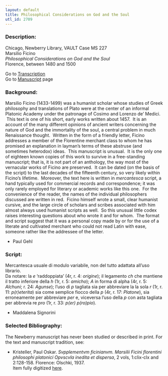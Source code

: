 ```yaml
---
layout: default
title: Philosophical Considerations on God and the Soul
utl_id: 2709
---
```


###  Description:

Chicago, Newberry Library, VAULT Case MS 227<br>
Marsilio Ficino<br>
_Philosophical Considerations on God and the Soul_<br>
Florence, between 1480 and 1500

Go to [Transcription](https://centerfordigitalhumanities.github.io/Newberry-Italian-paleography/transcriptions/015)<br>
Go to [Manuscript](https://centerfordigitalhumanities.github.io/Newberry-Italian-paleography/www/record.html?id=015) page 

###  Background:

Marsilio Ficino (1433-1499) was a humanist scholar whose studies of Greek philosophy and translations of Plato were at the center of an informal Platonic Academy under the patronage of Cosimo and Lorenzo de’ Medici.  This text is one of his short, early works written about 1457.  It is an account of the many different opinions of ancient writers concerning the nature of God and the immortality of the soul, a central problem in much Renaissance thought.  Written in the form of a friendly letter, Ficino addresses a member of the Florentine merchant class to whom he has promised an explanation in layman’s terms of these abstruse (and sometimes heterodox) ideas.  This manuscript is unusual.  It is the only one of eighteen known copies of this work to survive in a free-standing manuscript; that is, it is not part of an anthology, the way most of the vernacular works of Ficino are preserved.  It can be dated (on the basis of the script) to the last decades of the fifteenth century, so very likely within Ficino’s lifetime.  Moreover, the text here is written in <i>mercantesca </i>script, a hand typically used for commercial records and correspondence; it was only rarely employed for literary or academic works like this one.  For the convenience of the reader, the names of the individual philosophers discussed are written in red.  Ficino himself wrote a small, clear humanist cursive, and the large circle of scholars and scribes associated with him almost always used humanist scripts as well.  So this unusual little codex raises interesting questions about who wrote it and for whom.  The format and script suggest that it was a personal copy made by or for the use of a literate and cultivated merchant who could not read Latin with ease, someone rather like the addressee of the letter.
-  Paul Gehl

###  Script:

Mercantesca usuale di modulo variabile, non del tutto adattata all’uso librario.<br>
Da notare: la _e_ ‘raddoppiata’ (4r, r. 4: _origine_); il legamento _ch_ che mantiene il tratto inferiore della _h_ (1r, r. 5: _amicho_); _A_ in forma di alpha (4r, r. 5: _Alchuni_; r. 24: _Agunse_); l’uso di _p_ tagliata sia per abbreviare la la sola _r_ (1r, r. 11: _p(r)eterita_) sia come semplice fiocco della _p_ (4r, r. 17: _Platone_), sia erroneamente per abbreviare _per_ e, viceversa l’uso della _p_ con asta tagliata per abbrevia re _pro_ (1r, r. 33: _p(er) p(ro)pio_).<br>
- Maddalena Signorini

###  Selected Bibliography:

The Newberry manuscript has never been studied or described in print. For the text and manuscript tradition, see:<br>
- Kristeller, Paul Oskar. _Svpplementvm ficinianvm. Marsilii Ficini florentini philosophi platonici Opvscvla inedita et dispersa_, 2 vols, 1:clix-clx and  2:128-158. Florence: Olschki, 1937.<br>
Item fully digitized [here](http://collections.carli.illinois.edu/cdm/ref/collection/nby_dig/id/14620).<br>
